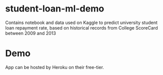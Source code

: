 # student-loan-ml-demo
Contains notebook and data used on Kaggle to predict university student loan repayment rate, based on historical records from College ScoreCard between 2009 and 2013

# Demo
App can be hosted by Heroku on their free-tier. 
